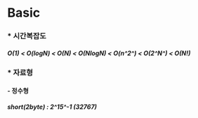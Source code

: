 # Basic

### * 시간복잡도
#####  O(1) < O(logN) < O(N) < O(NlogN) < O(n^2^) < O(2^N^) < O(N!)

### * 자료형
#### - 정수형
#####  short(2byte) : 2^15^-1 (32767)
